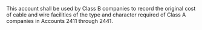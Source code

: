 This account shall be used by Class B companies to record the original cost of cable and wire facilities of the type and character required of Class A companies in Accounts 2411 through 2441.

